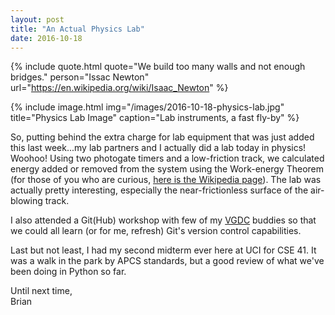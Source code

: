 ```yaml
---
layout: post
title: "An Actual Physics Lab"
date: 2016-10-18
---
```


{% include quote.html
    quote="We build too many walls and not enough bridges."
    person="Issac Newton"
    url="https://en.wikipedia.org/wiki/Isaac_Newton" %}

{% include image.html
    img="/images/2016-10-18-physics-lab.jpg"
    title="Physics Lab Image"
    caption="Lab instruments, a fast fly-by" %}

So, putting behind the extra charge for lab equipment that was just added this last week...my lab partners and I actually did a lab today in physics! Woohoo! Using two photogate timers and a low-friction track, we calculated energy added or removed from the system using the Work-energy Theorem (for those of you who are curious, [here is the Wikipedia page](https://en.wikipedia.org/wiki/Work_%28physics%29#Work.E2.80.93energy_principle)). The lab was actually pretty interesting, especially the near-frictionless surface of the air-blowing track.

I also attended a Git(Hub) workshop with few of my [VGDC](http://vgdc-uci.com/) buddies so that we could all learn (or for me, refresh) Git's version control capabilities.

Last but not least, I had my second midterm ever here at UCI for CSE 41. It was a walk in the park by APCS standards, but a good review of what we've been doing in Python so far.

Until next time,<br/>
Brian
